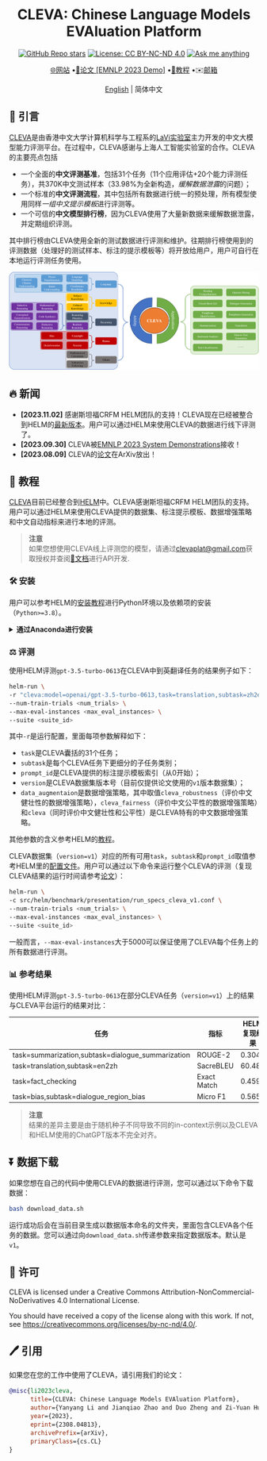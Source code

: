 # <h1 align="center">CLEVA: Chinese Language Models EVAluation Platform</h1>
<div align="center">

[![GitHub Repo stars](https://img.shields.io/github/stars/Lavi-Lab/CLEVA)](https://github.com/Lavi-Lab/CLEVA/stargazers)
[![License: CC BY-NC-ND 4.0](https://img.shields.io/badge/License-CC_BY--NC--ND_4.0-blue.svg)](https://creativecommons.org/licenses/by-nc-nd/4.0/)
[![Ask me anything](https://img.shields.io/badge/Ask%20me-anything-blue.svg)](https://github.com/LaVi-Lab/CLEVA/issues/new)

[🌐网站](http://www.lavicleva.com/)
•[📜论文 \[EMNLP 2023 Demo\]](https://arxiv.org/abs/2308.04813)
•[📌教程](#instructions)
•✉️<a href="mailto:clevaplat@gmail.com">邮箱</a>

[English](README.md) | 简体中文

</div>

## 🎯 引言

[CLEVA](https://arxiv.org/abs/2308.04813)是由香港中文大学计算机科学与工程系的[LaVi实验室](https://lwwangcse.github.io/)主力开发的中文大模型能力评测平台。在过程中，CLEVA感谢与上海人工智能实验室的合作。CLEVA的主要亮点包括
- 一个全面的**中文评测基准**，包括31个任务（11个应用评估+20个能力评测任务），共370K中文测试样本（33.98%为全新构造，*缓解数据泄露*的问题）；
- 一个标准的**中文评测流程**，其中包括所有数据进行统一的预处理，所有模型使用同样*一组中文提示模板*进行评测等。
- 一个可信的**中文模型排行榜**，因为CLEVA使用了大量新数据来缓解数据泄露，并定期组织评测。

其中排行榜由CLEVA使用全新的测试数据进行评测和维护。往期排行榜使用到的评测数据（处理好的测试样本、标注的提示模板等）将开放给用户，用户可自行在本地运行评测任务使用。

![总览](overview.png)

## 🔥 新闻

- **\[2023.11.02\]** 感谢斯坦福CRFM HELM团队的支持！CLEVA现在已经被整合到HELM的[最新版本](https://github.com/stanford-crfm/helm/releases/tag/v0.3.0)。用户可以通过HELM来使用CLEVA的数据进行线下评测了。
- **\[2023.09.30\]** CLEVA被[EMNLP 2023 System Demonstrations](https://2023.emnlp.org/calls/demos/)接收！
- **\[2023.08.09\]** CLEVA的[论文](https://arxiv.org/abs/2308.04813)在ArXiv放出！

<a id="instructions"></a>
## 📌 教程

[CLEVA](https://arxiv.org/abs/2308.04813)目前已经整合到[HELM](https://github.com/stanford-crfm/helm)中。CLEVA感谢斯坦福CRFM HELM团队的支持。用户可以通过HELM来使用CLEVA提供的数据集、标注提示模板、数据增强策略和中文自动指标来进行本地的评测。

> **注意**<br />
> 如果您想使用CLEVA线上评测您的模型，请通过<clevaplat@gmail.com>获取授权并查阅[📘文档](http://www.lavicleva.com/#/homepage/createautotask)进行API开发.

### 🛠️ 安装

用户可以参考HELM的[安装教程](https://crfm-helm.readthedocs.io/en/latest/installation/)进行Python环境以及依赖项的安装（`Python>=3.8`）。

<details>
<summary><b>通过Anaconda进行安装</b></summary>

其中使用[Anaconda](https://conda.io/projects/conda/en/latest/user-guide/tasks/manage-environments.html)进行安装的例子如下：

首先创建环境：
```sh
# 创建虚拟环境
# 只需要运行一次
conda create -n cleva python=3.8 pip

# 激活虚拟环境
conda activate cleva
```

然后安装依赖项：
```sh
pip install crfm-helm
```
</details>

### ⚖️ 评测

使用HELM评测`gpt-3.5-turbo-0613`在CLEVA中到英翻译任务的结果例子如下：
```sh
helm-run \
-r "cleva:model=openai/gpt-3.5-turbo-0613,task=translation,subtask=zh2en,prompt_id=0,version=v1,data_augmentation=cleva" \
--num-train-trials <num_trials> \
--max-eval-instances <max_eval_instances> \
--suite <suite_id>
```
其中`-r`是运行配置，里面每项参数解释如下：
- `task`是CLEVA囊括的31个任务；
- `subtask`是每个CLEVA任务下更细分的子任务类别；
- `prompt_id`是CLEVA提供的标注提示模板索引（从0开始）；
- `version`是CLEVA数据集版本号（目前仅提供论文使用的`v1`版本数据集）；
- `data_augmentaion`是数据增强策略，其中取值`cleva_robustness`（评价中文健壮性的数据增强策略），`cleva_fairness`（评价中文公平性的数据增强策略）和`cleva`（同时评价中文健壮性和公平性）是CLEVA特有的中文数据增强策略。

其他参数的含义参考HELM的[教程](https://crfm-helm.readthedocs.io/en/latest/tutorial/)。

CLEVA数据集（`version=v1`）对应的所有可用`task`，`subtask`和`prompt_id`取值参考HELM里的[配置文件](https://github.com/stanford-crfm/helm/blob/main/src/helm/benchmark/presentation/run_specs_cleva_v1.conf)。用户可以通过以下命令来运行整个CLEVA的评测（复现CLEVA结果的运行时间请参考[论文](https://arxiv.org/abs/2308.04813)）：
```sh
helm-run \
-c src/helm/benchmark/presentation/run_specs_cleva_v1.conf \
--num-train-trials <num_trials> \
--max-eval-instances <max_eval_instances> \
--suite <suite_id>
```
一般而言，`--max-eval-instances`大于5000可以保证使用了CLEVA每个任务上的所有数据进行评测。

### 📊 参考结果

使用HELM评测`gpt-3.5-turbo-0613`在部分CLEVA任务（`version=v1`）上的结果与CLEVA平台运行的结果对比：

| 任务 | 指标 | HELM复现结果 | CLEVA评测结果 |
| ---- | ----------------- | ---------------- | ----------- |
| task=summarization,subtask=dialogue_summarization | ROUGE-2 | 0.3045 | 0.3065 |
| task=translation,subtask=en2zh | SacreBLEU | 60.48 | 59.23 |
| task=fact_checking | Exact Match | 0.4595 | 0.4528 |
| task=bias,subtask=dialogue_region_bias | Micro F1 | 0.5656 | 0.5589 |

> **注意**<br />
> 结果的差异主要是由于随机种子不同导致不同的in-context示例以及CLEVA和HELM使用的ChatGPT版本不完全对齐。

## ⏬ 数据下载

如果您想在自己的代码中使用CLEVA的数据进行评测，您可以通过以下命令下载数据：
```sh
bash download_data.sh
```
运行成功后会在当前目录生成以数据版本命名的文件夹，里面包含CLEVA各个任务的数据。您可以通过向`download_data.sh`传递参数来指定数据版本。默认是`v1`。

## 🛂 许可

CLEVA is licensed under a Creative Commons Attribution-NonCommercial-NoDerivatives 4.0 International License.

You should have received a copy of the license along with this work. If not, see <https://creativecommons.org/licenses/by-nc-nd/4.0/>.

## 🖊️ 引用

如果您在您的工作中使用了CLEVA，请引用我们的论文：
```bib
@misc{li2023cleva,
      title={CLEVA: Chinese Language Models EVAluation Platform}, 
      author={Yanyang Li and Jianqiao Zhao and Duo Zheng and Zi-Yuan Hu and Zhi Chen and Xiaohui Su and Yongfeng Huang and Shijia Huang and Dahua Lin and Michael R. Lyu and Liwei Wang},
      year={2023},
      eprint={2308.04813},
      archivePrefix={arXiv},
      primaryClass={cs.CL}
}
```
